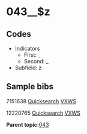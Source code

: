 # 043\_\_$z

## Codes

-   Indicators
    -   First: \_
    -   Second: \_
-   Subfield: z

## Sample bibs

7151638 [Quicksearch](https://search.library.yale.edu/catalog/7151638) [VXWS](http://prodorbis.library.yale.edu:7014/vxws/GetHoldingsService?bibId=7151638)

12220765 [Quicksearch](https://search.library.yale.edu/catalog/12220765) [VXWS](http://prodorbis.library.yale.edu:7014/vxws/GetHoldingsService?bibId=12220765)

**Parent topic:**[043](../../tags/043/043.md)


